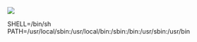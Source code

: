 ![](Maszyny/Linux/Writeup/Pasted%20image%2020210905230243.png)

SHELL=/bin/sh
PATH=/usr/local/sbin:/usr/local/bin:/sbin:/bin:/usr/sbin:/usr/bin
